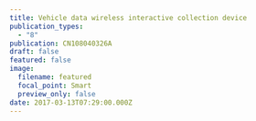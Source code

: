 ```yaml
---
title: Vehicle data wireless interactive collection device
publication_types:
  - "8"
publication: CN108040326A
draft: false
featured: false
image:
  filename: featured
  focal_point: Smart
  preview_only: false
date: 2017-03-13T07:29:00.000Z
---
```

